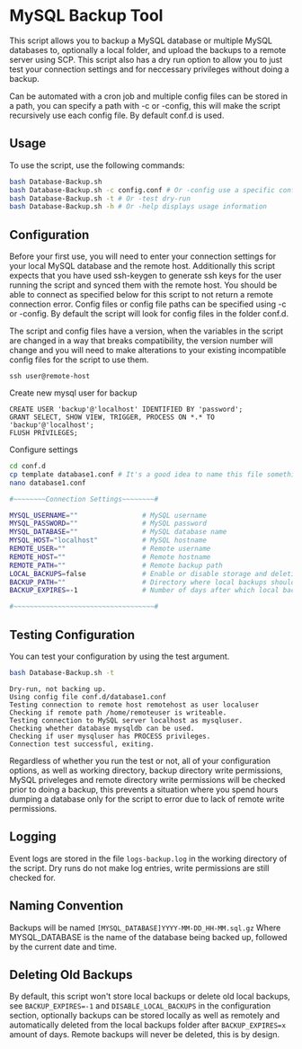 # MySQL Backup Tool

This script allows you to backup a MySQL database or multiple MySQL databases to, optionally a local folder, and upload the backups to a remote server using SCP. This script also has a dry run option to allow you to just test your connection settings and for neccessary privileges without doing a backup.

Can be automated with a cron job and multiple config files can be stored in a path, you can specify a path with -c or -config, this will make the script recursively use each config file. By default conf.d is used.

## Usage

To use the script, use the following commands:

```bash
bash Database-Backup.sh
bash Database-Backup.sh -c config.conf # Or -config use a specific config file or config folder, default is ./conf.d
bash Database-Backup.sh -t # Or -test dry-run
bash Database-Backup.sh -h # Or -help displays usage information
```

## Configuration

Before your first use, you will need to enter your connection settings for your local MySQL database and the remote host. Additionally this script expects that you have used ssh-keygen to generate ssh keys for the user running the script and synced them with the remote host. You should be able to connect as specified below for this script to not return a remote connection error. Config files or config file paths can be specified using -c or -config. By default the script will look for config files in the folder conf.d.

The script and config files have a version, when the variables in the script are changed in a way that breaks compatibility, the version number will change and you will need to make alterations to your existing incompatible config files for the script to use them.

```
ssh user@remote-host
```

Create new mysql user for backup

```
CREATE USER 'backup'@'localhost' IDENTIFIED BY 'password';
GRANT SELECT, SHOW VIEW, TRIGGER, PROCESS ON *.* TO 'backup'@'localhost';
FLUSH PRIVILEGES;
```

Configure settings

```bash
cd conf.d
cp template database1.conf # It's a good idea to name this file something helpful like the name of your database followed by .conf
nano database1.conf
```

```bash
#~~~~~~~~Connection Settings~~~~~~~~#

MYSQL_USERNAME=""                # MySQL username
MYSQL_PASSWORD=""                # MySQL password
MYSQL_DATABASE=""                # MySQL database name
MYSQL_HOST="localhost"           # MySQL hostname
REMOTE_USER=""                   # Remote username
REMOTE_HOST=""                   # Remote hostname
REMOTE_PATH=""                   # Remote backup path
LOCAL_BACKUPS=false              # Enable or disable storage and deletion of local backups, a temporary file will still be made
BACKUP_PATH=""                   # Directory where local backups should be made
BACKUP_EXPIRES=-1                # Number of days after which local backups should be deleted, -1 for never

#~~~~~~~~~~~~~~~~~~~~~~~~~~~~~~~~~~~#
```

## Testing Configuration

You can test your configuration by using the test argument.

```bash
bash Database-Backup.sh -t
```
```
Dry-run, not backing up.
Using config file conf.d/database1.conf
Testing connection to remote host remotehost as user localuser
Checking if remote path /home/remoteuser is writeable.
Testing connection to MySQL server localhost as mysqluser.
Checking whether database mysqldb can be used.
Checking if user mysqluser has PROCESS privileges.
Connection test successful, exiting.
```

Regardless of whether you run the test or not, all of your configuration options, as well as working directory, backup directory write permissions, MySQL priveleges and remote directory write permissions will be checked prior to doing a backup, this prevents a situation where you spend hours dumping a database only for the script to error due to lack of remote write permissions.

## Logging

Event logs are stored in the file ```logs-backup.log``` in the working directory of the script. Dry runs do not make log entries, write permissions are still checked for.

## Naming Convention

Backups will be named ````[MYSQL_DATABASE]YYYY-MM-DD_HH-MM.sql.gz````
Where MYSQL_DATABASE is the name of the database being backed up, followed by the current date and time.

## Deleting Old Backups

By default, this script won't store local backups or delete old local backups, see ```BACKUP_EXPIRES=-1``` and ```DISABLE_LOCAL_BACKUPS``` in the configuration section, optionally backups can be stored locally as well as remotely and automatically deleted from the local backups folder after ```BACKUP_EXPIRES=x``` amount of days. Remote backups will never be deleted, this is by design.
